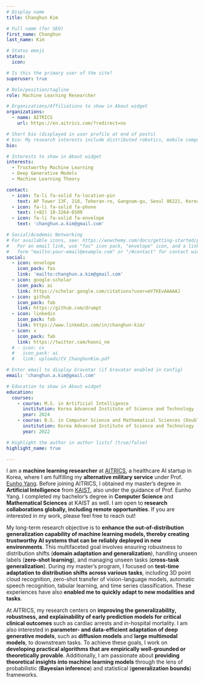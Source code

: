 ```yaml
---
# Display name
title: Changhun Kim

# Full name (for SEO)
first_name: Changhun
last_name: Kim

# Status emoji
status:
  icon:

# Is this the primary user of the site?
superuser: true

# Role/position/tagline
role: Machine Learning Researcher

# Organizations/Affiliations to show in About widget
organizations:
  - name: AITRICS
    url: https://en.aitrics.com/?redirect=no

# Short bio (displayed in user profile at end of posts)
# bio: My research interests include distributed robotics, mobile computing and programmable matter.
bio:

# Interests to show in About widget
interests:
  - Trustworthy Machine Learning
  - Deep Generative Models
  - Machine Learning Theory

contact:
  - icon: fa-li fa-solid fa-location-pin
    text: AP Tower 13F, 218, Teheran-ro, Gangnam-gu, Seoul 06221, Korea
  - icon: fa-li fa-solid fa-phone
    text: (+82) 10-3264-6509
  - icon: fa-li fa-solid fa-envelope
    text: 'changhun.a.kim@gmail.com'

# Social/Academic Networking
# For available icons, see: https://wowchemy.com/docs/getting-started/page-builder/#icons
#   For an email link, use "fas" icon pack, "envelope" icon, and a link in the
#   form "mailto:your-email@example.com" or "/#contact" for contact widget.
social:
  - icon: envelope
    icon_pack: fas
    link: 'mailto:changhun.a.kim@gmail.com'
  - icon: google-scholar
    icon_pack: ai
    link: https://scholar.google.com/citations?user=mY7KEvAAAAAJ
  - icon: github
    icon_pack: fab
    link: https://github.com/drumpt
  - icon: linkedin
    icon_pack: fab
    link: https://www.linkedin.com/in/changhun-kim/
  - icon: x
    icon_pack: fab
    link: https://twitter.com/hooni_ne
  # - icon: cv
  #   icon_pack: ai
  #   link: uploads/CV_ChanghunKim.pdf

# Enter email to display Gravatar (if Gravatar enabled in Config)
email: 'changhun.a.kim@gmail.com'

# Education to show in About widget
education:
  courses:
    - course: M.S. in Artificial Intelligence
      institution: Korea Advanced Institute of Science and Technology (KAIST)
      year: 2024
    - course: B.S. in Computer Science and Mathematical Sciences (Double Major)
      institution: Korea Advanced Institute of Science and Technology (KAIST)
      year: 2022

# Highlight the author in author lists? (true/false)
highlight_name: true

---
```


I am a **machine learning researcher** at [AITRICS](http://en.aitrics.com/?redirect=no), a healthcare AI startup in Korea, where I am fulfilling my **alternative military service** under Prof. [Eunho Yang](https://mli.kaist.ac.kr/people/). Before joining AITRICS, I obtained my master’s degree in **Artificial Intelligence** from [KAIST](https://kaist.ac.kr/en/), also under the guidance of Prof. Eunho Yang. I completed my bachelor’s degree in **Computer Science** and **Mathematical Sciences** at KAIST as well. I am open to **research collaborations globally, including remote opportunities**. If you are interested in my work, please feel free to reach out!

My long-term research objective is to **enhance the out-of-distribution generalization capability of machine learning models, thereby creating trustworthy AI systems that can be reliably deployed in new environments**. This multifaceted goal involves ensuring robustness to distribution shifts (**domain adaptation and generalization**), handling unseen labels (**zero-shot learning**), and managing unseen tasks (**cross-task generalization**). During my master’s program, I focused on **test-time adaptation to distribution shifts across various tasks**, including 3D point cloud recognition, zero-shot transfer of vision-language models, automatic speech recognition, tabular learning, and time series classification. These experiences have also **enabled me to quickly adapt to new modalities and tasks**.

At AITRICS, my research centers on **improving the generalizability, robustness, and explainability of early prediction models for critical clinical outcomes** such as cardiac arrests and in-hospital mortality. I am also interested in **parameter- and data-efficient adaptation of deep generative models**, such as **diffusion models** and **large multimodal models**, to downstream tasks. To achieve these goals, I work on **developing practical algorithms that are empirically well-grounded or theoretically provable**. Additionally, I am passionate about **providing theoretical insights into machine learning models** through the lens of probabilistic (**Bayesian inference**) and statistical (**generalization bounds**) frameworks.
